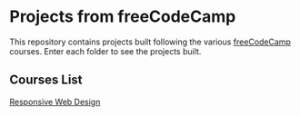 # Projects from freeCodeCamp

This repository contains projects built following the various [freeCodeCamp](https://www.freecodecamp.org/learn/) courses.
Enter each folder to see the projects built.

## Courses List

[Responsive Web Design](https://www.freecodecamp.org/learn/2022/responsive-web-design/)
